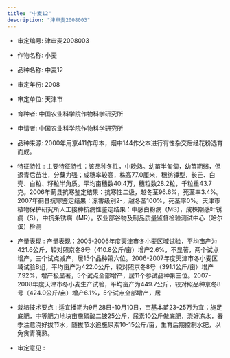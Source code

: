 ```yaml
---
title: "中麦12"
description: "津审麦2008003"
---
```

* 审定编号:  津审麦2008003

*  作物名称:  小麦

*  品种名称:  中麦12

*  审定年份:  2008

*  审定单位:  天津市

* 育种者:  中国农业科学院作物科学研究所

*  申请者:  中国农业科学院作物科学研究所

*  品种来源:  2000年用京411作母本，烟中144作父本进行有性杂交后经花粉选育而成。

*  特征特性 : 
主要特征特性：该品种冬性，中晚熟。幼苗半匍匐，幼苗期弱，但返青后苗壮，分蘖力强；成穗率较高，株高77.0厘米，穗纺锤型，长芒、白壳、白粒、籽粒半角质。平均亩穗数40.4万，穗粒数28.2粒，千粒重43.7克。2006年蓟县抗寒鉴定结果：抗寒性二级，越冬茎96.6%，死茎率3.4%。2007年蓟县抗寒鉴定结果：冻害级别2-，越冬茎100%，死茎率0%。天津市植物保护研究所人工接种抗病性鉴定结果：中感白粉病（MS），成株期感叶锈病（S），中抗条锈病（MR）。农业部谷物及制品质量监督检验测试中心（哈尔滨）检测
 
*  产量表现 : 
产量表现：2005-2006年度天津市冬小麦区域试验，平均亩产为421.6公斤，较对照京冬8号（410.8公斤/亩）增产2.6%，不显著，两个试点增产，三个试点减产，居15个品种第六位。2006-2007年度天津市冬小麦区域试验B组，平均亩产为422.0公斤，较对照京冬8号（391.1公斤/亩）增产7.92%，增产极显著，5个试点全部增产，居11个参试品种第三位。2007-2008年度天津市冬小麦生产试验，平均亩产为449.7公斤，较对照品种京冬8号（424.0公斤/亩）增产6.1%，5个试点全部增产，居

*  栽培技术要点 : 
适宜播期为9月28日-10月10日，亩基本苗23-25万为宜；施足底肥，中等肥力地块亩施磷酸二铵25公斤，尿素10公斤做底肥，浇好冻水，春季注意浇好拔节水，随拔节水追施尿素10-15公斤/亩，生育后期控制水肥，以免贪青晚熟。

*  审定意见 : 

